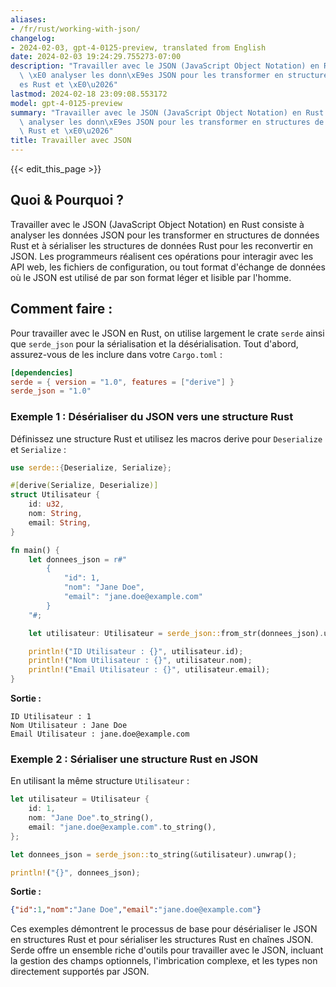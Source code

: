 ```yaml
---
aliases:
- /fr/rust/working-with-json/
changelog:
- 2024-02-03, gpt-4-0125-preview, translated from English
date: 2024-02-03 19:24:29.755273-07:00
description: "Travailler avec le JSON (JavaScript Object Notation) en Rust consiste\
  \ \xE0 analyser les donn\xE9es JSON pour les transformer en structures de donn\xE9\
  es Rust et \xE0\u2026"
lastmod: 2024-02-18 23:09:08.553172
model: gpt-4-0125-preview
summary: "Travailler avec le JSON (JavaScript Object Notation) en Rust consiste \xE0\
  \ analyser les donn\xE9es JSON pour les transformer en structures de donn\xE9es\
  \ Rust et \xE0\u2026"
title: Travailler avec JSON
---
```


{{< edit_this_page >}}

## Quoi & Pourquoi ?

Travailler avec le JSON (JavaScript Object Notation) en Rust consiste à analyser les données JSON pour les transformer en structures de données Rust et à sérialiser les structures de données Rust pour les reconvertir en JSON. Les programmeurs réalisent ces opérations pour interagir avec les API web, les fichiers de configuration, ou tout format d'échange de données où le JSON est utilisé de par son format léger et lisible par l'homme.

## Comment faire :

Pour travailler avec le JSON en Rust, on utilise largement le crate `serde` ainsi que `serde_json` pour la sérialisation et la désérialisation. Tout d'abord, assurez-vous de les inclure dans votre `Cargo.toml` :

```toml
[dependencies]
serde = { version = "1.0", features = ["derive"] }
serde_json = "1.0"
```

### Exemple 1 : Désérialiser du JSON vers une structure Rust

Définissez une structure Rust et utilisez les macros derive pour `Deserialize` et `Serialize` :

```rust
use serde::{Deserialize, Serialize};

#[derive(Serialize, Deserialize)]
struct Utilisateur {
    id: u32,
    nom: String,
    email: String,
}

fn main() {
    let donnees_json = r#"
        {
            "id": 1,
            "nom": "Jane Doe",
            "email": "jane.doe@example.com"
        }
    "#;

    let utilisateur: Utilisateur = serde_json::from_str(donnees_json).unwrap();

    println!("ID Utilisateur : {}", utilisateur.id);
    println!("Nom Utilisateur : {}", utilisateur.nom);
    println!("Email Utilisateur : {}", utilisateur.email);
}
```

**Sortie :**

```
ID Utilisateur : 1
Nom Utilisateur : Jane Doe
Email Utilisateur : jane.doe@example.com
```

### Exemple 2 : Sérialiser une structure Rust en JSON

En utilisant la même structure `Utilisateur` :

```rust
let utilisateur = Utilisateur {
    id: 1,
    nom: "Jane Doe".to_string(),
    email: "jane.doe@example.com".to_string(),
};

let donnees_json = serde_json::to_string(&utilisateur).unwrap();

println!("{}", donnees_json);
```

**Sortie :**

```json
{"id":1,"nom":"Jane Doe","email":"jane.doe@example.com"}
```

Ces exemples démontrent le processus de base pour désérialiser le JSON en structures Rust et pour sérialiser les structures Rust en chaînes JSON. Serde offre un ensemble riche d'outils pour travailler avec le JSON, incluant la gestion des champs optionnels, l'imbrication complexe, et les types non directement supportés par JSON.
